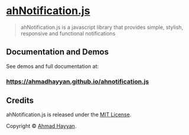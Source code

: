 [ahNotification.js](https://ahmadhayyan.github.io/ahnotification.js/)
==================================================
> ahNotification.js is a javascript library that provides simple, stylish, responsive and functional notifications


Documentation and Demos
----------
See demos and full documentation at:
### https://ahmadhayyan.github.io/ahnotification.js


Credits
----------
ahNotification.js is released under the [MIT License](https://opensource.org/licenses/MIT).

Copyright © [Ahmad Hayyan](https://ahmadhayyan.github.io).
